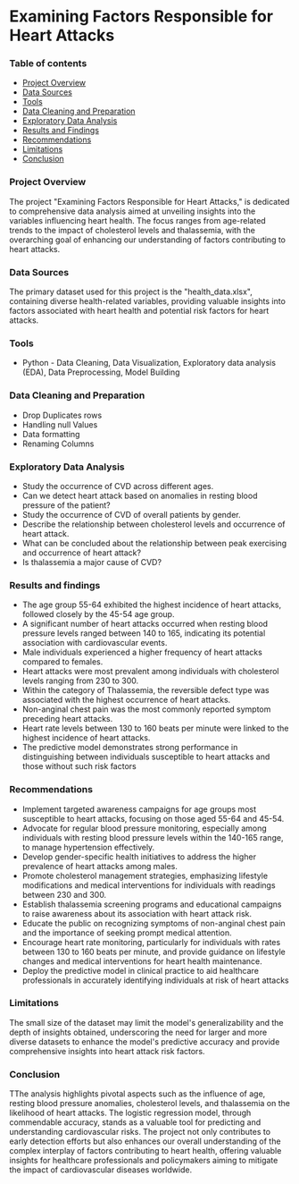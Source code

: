 # Examining Factors Responsible for Heart Attacks


### Table of contents
   
   - [Project Overview](#project-overview)
   - [Data Sources](#data-sources)
   - [Tools](#tools)
   - [Data Cleaning and Preparation](#data-cleaning-and-preparation)
   - [Exploratory Data Analysis](#exploratory-data-analysis)
   - [Results and Findings](#results-and-findings)
   - [Recommendations](#recommendations)
   - [Limitations](#limitations)
   - [Conclusion](#conclusion)


### Project Overview

The project "Examining Factors Responsible for Heart Attacks," is dedicated to comprehensive data analysis aimed at unveiling insights into the variables influencing heart health. The focus ranges from age-related trends to the impact of cholesterol levels and thalassemia, with the overarching goal of enhancing our understanding of factors contributing to heart attacks.


### Data Sources
   The primary dataset used for this project is the "health_data.xlsx", containing diverse health-related variables, providing valuable insights into factors associated with heart health and potential risk factors for heart attacks.


### Tools
    
   - Python - Data Cleaning, Data Visualization, Exploratory data analysis (EDA), Data Preprocessing, Model Building
   


### Data Cleaning and Preparation 
    
   - Drop Duplicates rows
   - Handling null Values
   - Data formatting
   - Renaming Columns


### Exploratory Data Analysis
    
- Study the occurrence of CVD across different ages.
- Can we detect heart attack based on anomalies in resting blood pressure of the patient?
- Study the occurrence of CVD of overall patients by gender.
- Describe the relationship between cholesterol levels and occurrence of heart attack.
- What can be concluded about the relationship between peak exercising and occurrence of heart attack?
- Is thalassemia a major cause of CVD?



### Results and findings 

- The age group 55-64 exhibited the highest incidence of heart attacks, followed closely by the 45-54 age group.
- A significant number of heart attacks occurred when resting blood pressure levels ranged between 140 to 165, indicating its potential association with cardiovascular events.
- Male individuals experienced a higher frequency of heart attacks compared to females.
- Heart attacks were most prevalent among individuals with cholesterol levels ranging from 230 to 300.
- Within the category of Thalassemia, the reversible defect type was associated with the highest occurrence of heart attacks.
- Non-anginal chest pain was the most commonly reported symptom preceding heart attacks.
- Heart rate levels between 130 to 160 beats per minute were linked to the highest incidence of heart attacks.
- The predictive model demonstrates strong performance in distinguishing between individuals susceptible to heart attacks and those without such risk factors



### Recommendations 

- Implement targeted awareness campaigns for age groups most susceptible to heart attacks, focusing on those aged 55-64 and 45-54.
- Advocate for regular blood pressure monitoring, especially among individuals with resting blood pressure levels within the 140-165 range, to manage hypertension effectively.
- Develop gender-specific health initiatives to address the higher prevalence of heart attacks among males.
- Promote cholesterol management strategies, emphasizing lifestyle modifications and medical interventions for individuals with readings between 230 and 300.
- Establish thalassemia screening programs and educational campaigns to raise awareness about its association with heart attack risk.
- Educate the public on recognizing symptoms of non-anginal chest pain and the importance of seeking prompt medical attention.
- Encourage heart rate monitoring, particularly for individuals with rates between 130 to 160 beats per minute, and provide guidance on lifestyle changes and medical interventions for heart health maintenance.
- Deploy the predictive model in clinical practice to aid healthcare professionals in accurately identifying individuals at risk of heart attacks



### Limitations

The small size of the dataset may limit the model's generalizability and the depth of insights obtained, underscoring the need for larger and more diverse datasets to enhance the model's predictive accuracy and provide comprehensive insights into heart attack risk factors.



### Conclusion 

TThe analysis highlights pivotal aspects such as the influence of age, resting blood pressure anomalies, cholesterol levels, and thalassemia on the likelihood of heart attacks. The logistic regression model, through commendable accuracy, stands as a valuable tool for predicting and understanding cardiovascular risks. The project not only contributes to early detection efforts but also enhances our overall understanding of the complex interplay of factors contributing to heart health, offering valuable insights for healthcare professionals and policymakers aiming to mitigate the impact of cardiovascular diseases worldwide.


